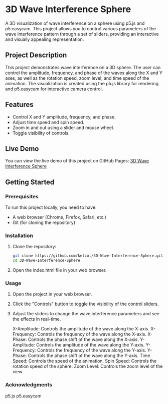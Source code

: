 # 3D Wave Interference Sphere

A 3D visualization of wave interference on a sphere using p5.js and p5.easycam. This project allows you to control various parameters of the wave interference pattern through a set of sliders, providing an interactive and visually appealing representation.

## Project Description

This project demonstrates wave interference on a 3D sphere. The user can control the amplitude, frequency, and phase of the waves along the X and Y axes, as well as the rotation speed, zoom level, and time speed of the animation. The visualization is created using the p5.js library for rendering and p5.easycam for interactive camera control.

## Features

- Control X and Y amplitude, frequency, and phase.
- Adjust time speed and spin speed.
- Zoom in and out using a slider and mouse wheel.
- Toggle visibility of controls.

## Live Demo

You can view the live demo of this project on GitHub Pages: [3D Wave Interference Sphere](https://ke1co1.github.io/3D-Wave-Interference-Sphere/)

## Getting Started

### Prerequisites

To run this project locally, you need to have:

- A web browser (Chrome, Firefox, Safari, etc.)
- Git (for cloning the repository)

### Installation

1. Clone the repository:

   ```sh
   git clone https://github.com/kelcol/3D-Wave-Interference-Sphere.git
   cd 3D-Wave-Interference-Sphere

2. Open the index.html file in your web browser.


### Usage

1. Open the project in your web browser.
2. Click the "Controls" button to toggle the visibility of the control sliders.
3. Adjust the sliders to change the wave interference parameters and see the effects in real-time.
   
    X-Amplitude: Controls the amplitude of the wave along the X-axis.
    X-Frequency: Controls the frequency of the wave along the X-axis.
    X-Phase: Controls the phase shift of the wave along the X-axis.
    Y-Amplitude: Controls the amplitude of the wave along the Y-axis.
    Y-Frequency: Controls the frequency of the wave along the Y-axis.
    Y-Phase: Controls the phase shift of the wave along the Y-axis.
    Time Speed: Controls the speed of the animation.
    Spin Speed: Controls the rotation speed of the sphere.
    Zoom Level: Controls the zoom level of the view.

### Acknowledgments

p5.js
p5.easycam


